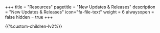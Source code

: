 +++
title = "Resources"
pagetitle = "New Updates & Releases"
description = "New Updates & Releases"
icon="fa-file-text"
weight = 6
alwaysopen = false
hidden = true
+++

{{%custom-children-lv2%}}
